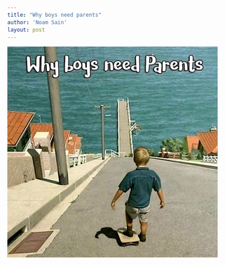 ```yaml
---
title: "Why boys need parents"
author: 'Noam Sain'
layout: post
---
```


![why boys need parents](/assets/2020/2020-07-why-boys-need-parents.jpg)
